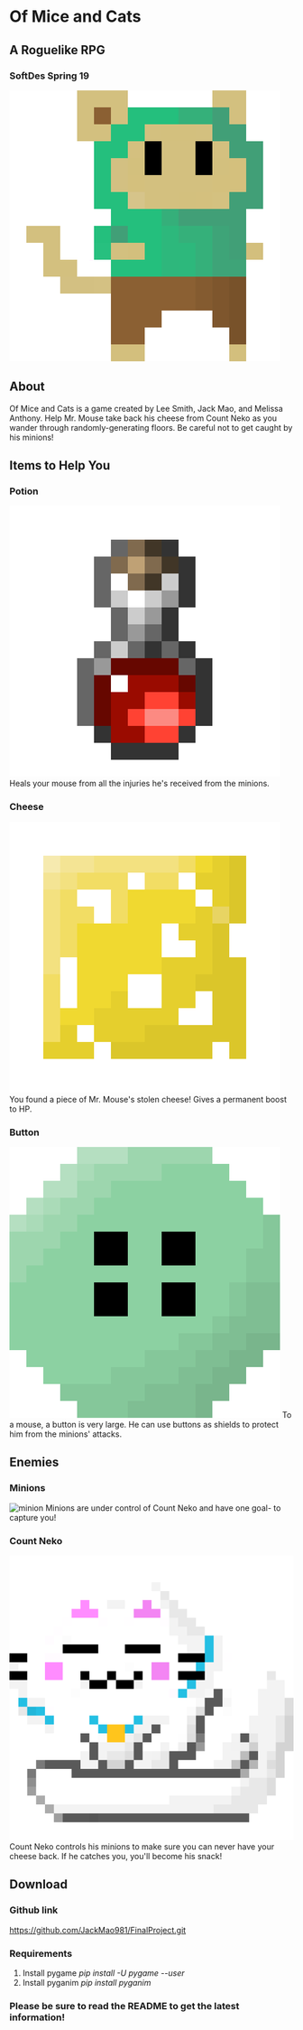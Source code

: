 # Of Mice and Cats  
## A Roguelike RPG  
### SoftDes Spring 19  

![Mr. Mouse, the hero](https://github.com/JackMao981/FinalProject/blob/master/sprites/sprite_png/logo.png)

## About
Of Mice and Cats is a game created by Lee Smith, Jack Mao, and Melissa Anthony. Help Mr. Mouse take back his cheese from Count Neko as you wander through randomly-generating floors. Be careful not to get caught by his minions!

## Items to Help You

### Potion
![potion](https://github.com/JackMao981/FinalProject/blob/master/sprites/sprite_png/webpotion.png)
Heals your mouse from all the injuries he's received from the minions.


### Cheese
![cheese](https://github.com/JackMao981/FinalProject/blob/master/sprites/sprite_png/webcheese.png)
You found a piece of Mr. Mouse's stolen cheese! Gives a permanent boost to HP.

### Button
![button](https://github.com/JackMao981/FinalProject/blob/master/sprites/sprite_png/webbutton.png)
To a mouse, a button is very large. He can use buttons as shields to protect him from the minions' attacks.

## Enemies
### Minions
![minion](https://github.com/JackMao981/FinalProject/blob/master/sprites/sprite_png/webminion.png)
Minions are under control of Count Neko and have one goal- to capture you!

### Count Neko
![the count](https://github.com/JackMao981/FinalProject/blob/master/sprites/sprite_png/webneko.png)
Count Neko controls his minions to make sure you can never have your cheese back. If he catches you, you'll become his snack!

## Download
### Github link
https://github.com/JackMao981/FinalProject.git
### Requirements
1. Install pygame
_pip install -U pygame --user_
2. Install pyganim
_pip install pyganim_

### Please be sure to read the README to get the latest information!
